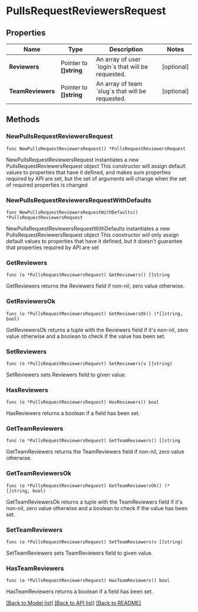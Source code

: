 # PullsRequestReviewersRequest

## Properties

Name | Type | Description | Notes
------------ | ------------- | ------------- | -------------
**Reviewers** | Pointer to **[]string** | An array of user &#x60;login&#x60;s that will be requested. | [optional] 
**TeamReviewers** | Pointer to **[]string** | An array of team &#x60;slug&#x60;s that will be requested. | [optional] 

## Methods

### NewPullsRequestReviewersRequest

`func NewPullsRequestReviewersRequest() *PullsRequestReviewersRequest`

NewPullsRequestReviewersRequest instantiates a new PullsRequestReviewersRequest object
This constructor will assign default values to properties that have it defined,
and makes sure properties required by API are set, but the set of arguments
will change when the set of required properties is changed

### NewPullsRequestReviewersRequestWithDefaults

`func NewPullsRequestReviewersRequestWithDefaults() *PullsRequestReviewersRequest`

NewPullsRequestReviewersRequestWithDefaults instantiates a new PullsRequestReviewersRequest object
This constructor will only assign default values to properties that have it defined,
but it doesn't guarantee that properties required by API are set

### GetReviewers

`func (o *PullsRequestReviewersRequest) GetReviewers() []string`

GetReviewers returns the Reviewers field if non-nil, zero value otherwise.

### GetReviewersOk

`func (o *PullsRequestReviewersRequest) GetReviewersOk() (*[]string, bool)`

GetReviewersOk returns a tuple with the Reviewers field if it's non-nil, zero value otherwise
and a boolean to check if the value has been set.

### SetReviewers

`func (o *PullsRequestReviewersRequest) SetReviewers(v []string)`

SetReviewers sets Reviewers field to given value.

### HasReviewers

`func (o *PullsRequestReviewersRequest) HasReviewers() bool`

HasReviewers returns a boolean if a field has been set.

### GetTeamReviewers

`func (o *PullsRequestReviewersRequest) GetTeamReviewers() []string`

GetTeamReviewers returns the TeamReviewers field if non-nil, zero value otherwise.

### GetTeamReviewersOk

`func (o *PullsRequestReviewersRequest) GetTeamReviewersOk() (*[]string, bool)`

GetTeamReviewersOk returns a tuple with the TeamReviewers field if it's non-nil, zero value otherwise
and a boolean to check if the value has been set.

### SetTeamReviewers

`func (o *PullsRequestReviewersRequest) SetTeamReviewers(v []string)`

SetTeamReviewers sets TeamReviewers field to given value.

### HasTeamReviewers

`func (o *PullsRequestReviewersRequest) HasTeamReviewers() bool`

HasTeamReviewers returns a boolean if a field has been set.


[[Back to Model list]](../README.md#documentation-for-models) [[Back to API list]](../README.md#documentation-for-api-endpoints) [[Back to README]](../README.md)


